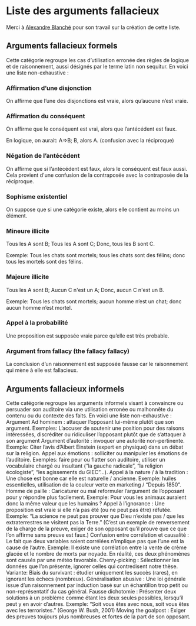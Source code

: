 # Liste des arguments fallacieux

Merci à [Alexandre Blanché](https://www.labri.fr/perso/ablanche/) pour son travail sur la création de cette liste.

## Arguments fallacieux formels

Cette catégorie regroupe les cas d’utilisation erronée des règles de logique et de raisonnement, aussi désignés par le terme latin non sequitur. En voici une liste non-exhaustive :

### Affirmation d’une disjonction

On affirme que l’une des disjonctions est vraie, alors qu’aucune n’est vraie.


### Affirmation du conséquent

On affirme que le conséquent est vrai, alors que l’antécédent est faux.

En logique, on aurait: A⇒B;  B,  alors A. (confusion avec la réciproque)

### Négation de l’antécédent 

On affirme que si l’antécédent est faux, alors le conséquent est faux aussi. Cela provient d'une confusion de la contraposée avec la contraposée de la réciproque.

### Sophisme existentiel

On suppose que si une catégorie existe, alors elle contient au moins un élément.

### Mineure illicite

Tous les A sont B;  Tous les A sont C;  Donc, tous les B sont C.

<div class="exemple_atelier">

Exemple: Tous les chats sont mortels; tous les chats sont des félins; donc tous les mortels sont des félins.
</div>

### Majeure illicite

Tous les A sont B;  Aucun C n'est un A;  Donc, aucun C n'est un B.


<div class="exemple_atelier">

Exemple: Tous les chats sont mortels; aucun homme n’est un chat; donc aucun homme n’est mortel.

</div>

### Appel à la probabilité

Une proposition est supposée vraie parce qu’elle est très probable.

### Argument from fallacy (the fallacy fallacy)

La conclusion d’un raisonnement est supposée fausse car le raisonnement qui mène à elle est fallacieux.

## Arguments fallacieux informels

Cette catégorie regroupe les arguments informels visant à convaincre ou persuader son auditoire via une utilisation erronée ou malhonnête du contenu ou du contexte des faits. En voici une liste non-exhaustive :
Argument Ad hominem : attaquer l’opposant lui-même plutôt que son argument.
 Exemples: L’accuser de soutenir une position pour des raisons intéressées, discréditer ou ridiculiser l’opposant plutôt que de s’attaquer à son argument
Argument d’autorité : invoquer une autorité non-pertinente.
Exemple: Citer l’avis d’Albert Einstein (expert en physique) dans un débat sur la religion.
Appel aux émotions : solliciter ou manipuler les émotions de l’auditoire.
 Exemples: faire peur ou flatter son auditoire, utiliser un vocabulaire chargé ou insultant (“la gauche radicale”, “la religion écologiste”, “les agissements du GIEC”...).
Appel à la nature / à la tradition : Une chose est bonne car elle est naturelle / ancienne.
Exemple: huiles essentielles, utilisation de la couleur verte en marketing / “Depuis 1850”.
Homme de paille : Caricaturer ou mal reformuler l’argument de l’opposant pour y répondre plus facilement.
 Exemple: Pour vous les animaux auraient donc la même valeur que les humains ?
Appel à l’ignorance : Une proposition est vraie si elle n’a pas été (ou ne peut pas être) réfutée.
Exemple: “La science ne peut pas prouver que Dieu n’existe pas / que les extraterrestres ne visitent pas la Terre.”
 (C’est un exemple de renversement de la charge de la preuve, exiger de son opposant qu’il prouve que ce que l’on affirme sans preuve est faux.)
Confusion entre corrélation et causalité : Le fait que deux variables soient corrélées n’implique pas que l’une est la cause de l’autre.
Exemple: Il existe une corrélation entre la vente de crème glacée et le nombre de morts par noyade. En réalité, ces deux phénomènes sont causés par une météo favorable.
Cherry-picking : Sélectionner les données que l’on présente, ignorer celles qui contredisent notre thèse.
Variante: Biais du survivant : étudier uniquement les succès (rares), en ignorant les échecs (nombreux).
Généralisation abusive : Une loi générale issue d’un raisonnement par induction basé sur un échantillon trop petit ou non-représentatif du cas général.
Fausse dichotomie : Présenter deux solutions à un problème comme étant les deux seules possibles, lorsqu’il peut y en avoir d’autres.
Exemple: “Soit vous êtes avec nous, soit vous êtes avec les terroristes.” (George W. Bush, 2001)
Moving the goalpost : Exiger des preuves toujours plus nombreuses et fortes de la part de son opposant.
